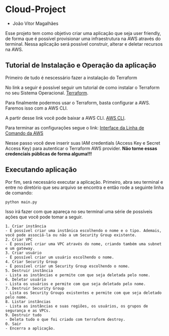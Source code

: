 # Cloud-Project

* João Vitor Magalhães

Esse projeto tem como objetivo criar uma aplicação que seja user friendly, de forma que é possível provisionar uma infraestrutura na AWS através do terminal.
Nessa aplicação será possível construir, alterar e deletar recursos na AWS.

## Tutorial de Instalação e Operação da aplicação

Primeiro de tudo é nescessário fazer a instalação do Terraform

No link a seguir é possível seguir um tutorial de como instalar o Terraform no seu Sistema Operacional.
[Terraform](https://developer.hashicorp.com/terraform/downloads).

Para finalmente podermos usar o Terraform, basta configurar a AWS. Faremos isso com a AWS CLI.

A partir desse link você pode baixar a AWS CLI. [AWS CLI](https://docs.aws.amazon.com/cli/latest/userguide/getting-started-install.html).

Para terminar as configurações segue o link: [Interface da Linha de Comando da AWS](https://aws.amazon.com/pt/cli/)

Nesse passo você deve inserir suas IAM credentials (Access Key e Secret Access Key) para autenticar o Terraform AWS provider. **Não torne essas credenciais públicas de forma alguma!!!**

## Executando aplicação

Por fim, será necessário executar a aplicação.
Primeiro, abra seu terminal e entre no diretório que seu arquivo se encontra e então rode a seguinte linha de comando:

```
python main.py
```

Isso irá fazer com que apareça no seu terminal uma série de possíveis ações que você pode tomar a seguir.

    1. Criar instância
    - É possível criar uma instânica escolhendo o nome e o tipo. Ademais, você pode associá-la ou não a um Security Group existente.
    2. Criar VPC
    - É possível criar uma VPC através do nome, criando também uma subnet e um gateway.
    3. Criar usuário
    - É possível criar um usuário escolhendo o nome.
    4. Criar Security Group
    - É possível criar um Security Group escolhendo o nome.
    5. Destruir instância
    - Lista as instâncias e permite com que seja deletada pelo nome.
    6. Deletar usuário
    - Lista os usuários e permite com que seja deletado pelo nome.
    7. Destruir Security Group
    - Lista os Security Groups existentes e permite com que seja deletado pelo nome.
    8. Listar instâncias
    - Lista as instâncias e suas regiões, os usuários, os grupos de segurança e as VPCs.
    9. Destruir tudo
    - Deleta tudo o que foi criado com terraform destroy.
    0. Sair
    - Encerra a aplicação.